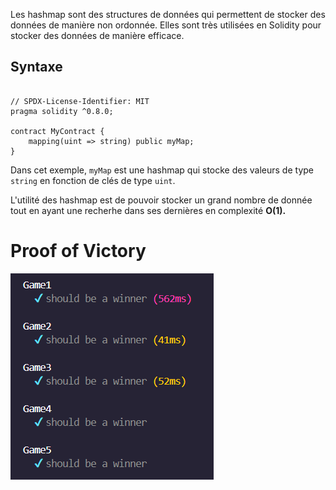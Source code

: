Les hashmap sont des structures de données qui permettent de stocker des données de manière non ordonnée. Elles sont très utilisées en Solidity pour stocker des données de manière efficace.

## Syntaxe

```solidity

// SPDX-License-Identifier: MIT
pragma solidity ^0.8.0;

contract MyContract {
    mapping(uint => string) public myMap;
}
```

Dans cet exemple, `myMap` est une hashmap qui stocke des valeurs de type `string` en fonction de clés de type `uint`.

L'utilité des hashmap est de pouvoir stocker un grand nombre de donnée tout en ayant une recherhe dans ses dernières en complexité **O(1).**

# Proof of Victory

![alt text](image.png)